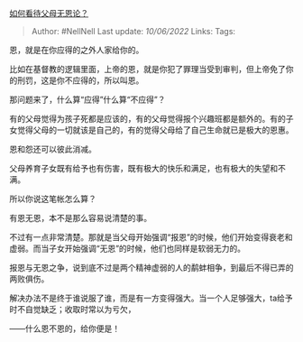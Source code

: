 [如何看待父母无恩论？](https://www.zhihu.com/question/26860040/answer/2516491313)

> Author: #NellNell
Last update: *10/06/2022*
Links:
Tags:

恩，就是在你应得的之外人家给你的。

比如在基督教的逻辑里面，上帝的恩，就是你犯了罪理当受到审判，但上帝免了你的刑罚，这是你不应得的，所以叫恩。

那问题来了，什么算“应得”什么算“不应得”？

有的父母觉得为孩子死都是应该的，有的父母觉得报个兴趣班都是额外的。有的子女觉得父母的一切就该是自己的，有的觉得父母给了自己生命就已是极大的恩惠。

恩和怨还可以彼此消减。

父母养育子女既有给予也有伤害，既有极大的快乐和满足，也有极大的失望和不满。

所以你说这笔帐怎么算？

有恩无恩，本不是那么容易说清楚的事。

不过有一点非常清楚。那就是当父母开始强调“报恩”的时候，他们开始变得衰老和虚弱。而当子女开始强调“无恩”的时候，他们也同样是软弱无力的。

报恩与无恩之争，说到底不过是两个精神虚弱的人的鹬蚌相争，到最后不得已弄的两败俱伤。

解决办法不是终于谁说服了谁，而是有一方变得强大。当一个人足够强大，ta给予时不自觉缺乏；收取时常以为亏欠，

——什么恩不恩的，给你便是！

